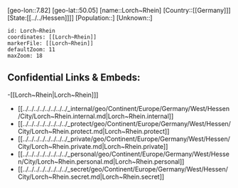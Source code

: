 ﻿---
location: [50.05,7.82]
mapzoom: [7,12] 
mapmarker: city 
type: City
tags:
- geo/City


SpocWebEntityId: 32091
isDeleted: false
confidential: public

---
[geo-lon::7.82]
[geo-lat::50.05]
[name::Lorch~Rhein]
[Country::[[Germany]]]
[State:[[../../Hessen]]]]
[Population::]
[Unknown::]


```leaflet
id: Lorch~Rhein
coordinates: [[Lorch~Rhein]]
markerFile: [[Lorch~Rhein]]
defaultZoom: 11 
maxZoom: 18
```


## Confidential Links & Embeds: 
-[[Lorch~Rhein|Lorch~Rhein]]] 
- [[../../../../../../../../_internal/geo/Continent/Europe/Germany/West/Hessen/City/Lorch~Rhein.internal.md|Lorch~Rhein.internal]] 
- [[../../../../../../../../_protect/geo/Continent/Europe/Germany/West/Hessen/City/Lorch~Rhein.protect.md|Lorch~Rhein.protect]] 
- [[../../../../../../../../_private/geo/Continent/Europe/Germany/West/Hessen/City/Lorch~Rhein.private.md|Lorch~Rhein.private]] 
- [[../../../../../../../../_personal/geo/Continent/Europe/Germany/West/Hessen/City/Lorch~Rhein.personal.md|Lorch~Rhein.personal]] 
- [[../../../../../../../../_secret/geo/Continent/Europe/Germany/West/Hessen/City/Lorch~Rhein.secret.md|Lorch~Rhein.secret]] 
